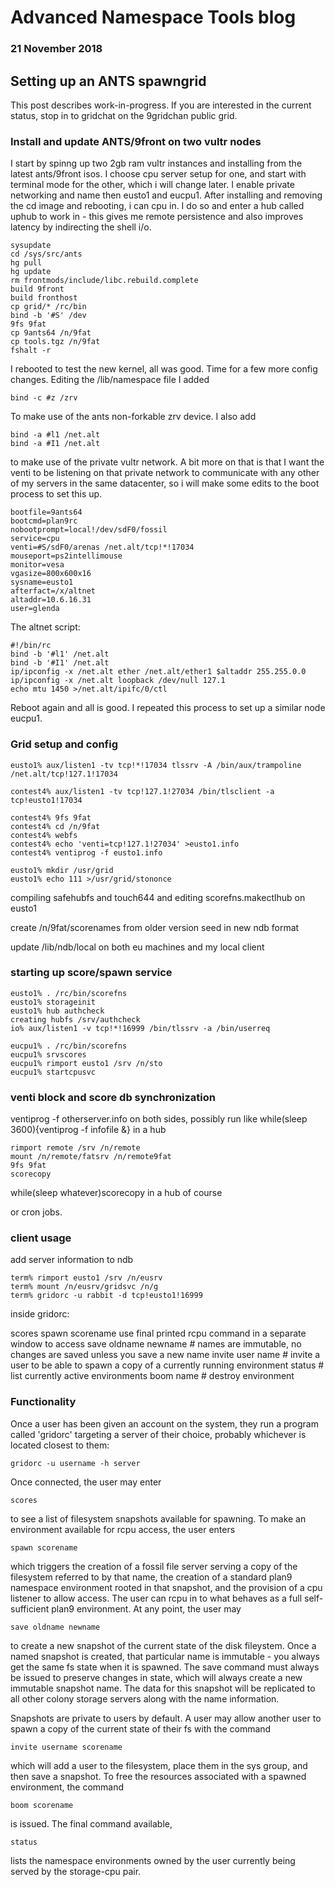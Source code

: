 # Advanced Namespace Tools blog 

### 21 November 2018

## Setting up an ANTS spawngrid

This post describes work-in-progress. If you are interested in the current status, stop in to gridchat on the 9gridchan public grid.

### Install and update ANTS/9front on two vultr nodes

I start by spinng up two 2gb ram vultr instances and installing from the latest ants/9front isos. I choose cpu server setup for one, and start with terminal mode for the other, which i will change later. I enable private networking and name then eusto1 and eucpu1. After installing and removing the cd image and rebooting, i can cpu in. I do so and enter a hub called uphub to work in - this gives me remote persistence and also improves latency by indirecting the shell i/o.

	sysupdate
	cd /sys/src/ants
	hg pull
	hg update
	rm frontmods/include/libc.rebuild.complete
	build 9front
	build fronthost
	cp grid/* /rc/bin
	bind -b '#S' /dev
	9fs 9fat
	cp 9ants64 /n/9fat
	cp tools.tgz /n/9fat
	fshalt -r

I rebooted to test the new kernel, all was good. Time for a few more config changes. Editing the /lib/namespace file I added

	bind -c #z /zrv

To make use of the ants non-forkable zrv device. I also add

	bind -a #l1 /net.alt
	bind -a #I1 /net.alt

to make use of the private vultr network. A bit more on that is that I want the venti to be listening on that private network to communicate with any other of my servers in the same datacenter, so i will make some edits to the boot process to set this up.

	bootfile=9ants64
	bootcmd=plan9rc
	nobootprompt=local!/dev/sdF0/fossil 
	service=cpu
	venti=#S/sdF0/arenas /net.alt/tcp!*!17034
	mouseport=ps2intellimouse
	monitor=vesa
	vgasize=800x600x16
	sysname=eusto1
	afterfact=/x/altnet
	altaddr=10.6.16.31
	user=glenda

The altnet script:

	#!/bin/rc
	bind -b '#l1' /net.alt
	bind -b '#I1' /net.alt
	ip/ipconfig -x /net.alt ether /net.alt/ether1 $altaddr 255.255.0.0
	ip/ipconfig -x /net.alt loopback /dev/null 127.1
	echo mtu 1450 >/net.alt/ipifc/0/ctl

Reboot again and all is good. I repeated this process to set up a similar node eucpu1.

### Grid setup and config

	eusto1% aux/listen1 -tv tcp!*!17034 tlssrv -A /bin/aux/trampoline /net.alt/tcp!127.1!17034

	contest4% aux/listen1 -tv tcp!127.1!27034 /bin/tlsclient -a tcp!eusto1!17034

	contest4% 9fs 9fat
	contest4% cd /n/9fat
	contest4% webfs
	contest4% echo 'venti=tcp!127.1!27034' >eusto1.info
	contest4% ventiprog -f eusto1.info

	eusto1% mkdir /usr/grid
	eusto1% echo 111 >/usr/grid/stononce

compiling safehubfs and touch644 and editing scorefns.makectlhub on eusto1

create /n/9fat/scorenames from older version seed in new ndb format

update /lib/ndb/local on both eu machines and my local client

### starting up score/spawn service

	eusto1% . /rc/bin/scorefns
	eusto1% storageinit
	eusto1% hub authcheck
	creating hubfs /srv/authcheck
	io% aux/listen1 -v tcp!*!16999 /bin/tlssrv -a /bin/userreq

	eucpu1% . /rc/bin/scorefns
	eucpu1% srvscores
	eucpu1% rimport eusto1 /srv /n/sto
	eucpu1% startcpusvc

### venti block and score db synchronization

ventiprog -f otherserver.info on both sides, possibly run like while(sleep 3600){ventiprog -f infofile &} in a hub

	rimport remote /srv /n/remote
	mount /n/remote/fatsrv /n/remote9fat
	9fs 9fat
	scorecopy

while(sleep whatever)scorecopy in a hub of course

or cron jobs.

### client usage

add server information to ndb

	term% rimport eusto1 /srv /n/eusrv
	term% mount /n/eusrv/gridsvc /n/g
	term% gridorc -u rabbit -d tcp!eusto1!16999

inside gridorc:

scores
spawn scorename
use final printed rcpu command in a separate window to access
save oldname newname # names are immutable, no changes are saved unless you save a new name
invite user name # invite a user to be able to spawn a copy of a currently running environment
status # list currently active environments
boom name # destroy environment

### Functionality

Once a user has been given an account on the system, they run a program called 'gridorc' targeting a server of their choice, probably whichever is located closest to them:

	gridorc -u username -h server

Once connected, the user may enter

	scores

to see a list of filesystem snapshots available for spawning. To make an environment available for rcpu access, the user enters

	spawn scorename

which triggers the creation of a fossil file server serving a copy of the filesystem referred to by that name, the creation of a standard plan9 namespace environment rooted in that snapshot, and the provision of a cpu listener to allow access. The user can rcpu in to what behaves as a full self-sufficient plan9 environment. At any point, the user may

	save oldname newname

to create a new snapshot of the current state of the disk fileystem. Once a named snapshot is created, that particular name is immutable - you always get the same fs state when it is spawned. The save command must always be issued to preserve changes in state, which will always create a new immutable snapshot name. The data for this snapshot will be replicated to all other colony storage servers along with the name information.

Snapshots are private to users by default. A user may allow another user to spawn a copy of the current state of their fs with the command

	invite username scorename 

which will add a user to the filesystem, place them in the sys group, and then save a snapshot. To free the resources associated with a spawned environment, the command

	boom scorename

is issued. The final command available,

	status

lists the namespace environments owned by the user currently being served by the storage-cpu pair.